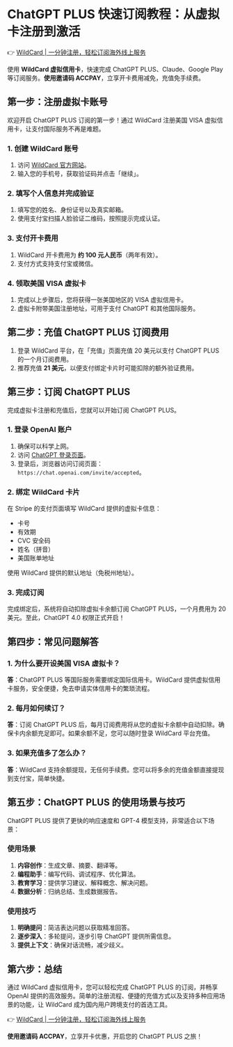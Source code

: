 # ChatGPT PLUS 快速订阅教程：从虚拟卡注册到激活

👉 [WildCard | 一分钟注册，轻松订阅海外线上服务](https://bbtdd.com/WildCard)

使用 **WildCard 虚拟信用卡**，快速完成 ChatGPT PLUS、Claude、Google Play 等订阅服务。**使用邀请码 ACCPAY**，立享开卡费用减免，充值免手续费。

## 第一步：注册虚拟卡账号

欢迎开启 ChatGPT PLUS 订阅的第一步！通过 WildCard 注册美国 VISA 虚拟信用卡，让支付国际服务不再是难题。

### 1. 创建 WildCard 账号

1. 访问 [WildCard 官方网站](https://bbtdd.com/WildCard)。
2. 输入您的手机号，获取验证码并点击「继续」。

### 2. 填写个人信息并完成验证

1. 填写您的姓名、身份证号以及真实邮箱。
2. 使用支付宝扫描人脸验证二维码，按照提示完成认证。

### 3. 支付开卡费用

1. WildCard 开卡费用为 **约 100 元人民币**（两年有效）。
2. 支付方式支持支付宝或微信。

### 4. 领取美国 VISA 虚拟卡

1. 完成以上步骤后，您将获得一张美国地区的 VISA 虚拟信用卡。
2. 虚拟卡附带美国注册地址，可用于支付 ChatGPT 和其他国际服务。

## 第二步：充值 ChatGPT PLUS 订阅费用

1. 登录 WildCard 平台，在「充值」页面充值 20 美元以支付 ChatGPT PLUS 的一个月订阅费用。
2. 推荐充值 **21 美元**，以便支付绑定卡片时可能扣除的额外验证费用。

## 第三步：订阅 ChatGPT PLUS

完成虚拟卡注册和充值后，您就可以开始订阅 ChatGPT PLUS。

### 1. 登录 OpenAI 账户

1. 确保可以科学上网。
2. 访问 [ChatGPT 登录页面](https://chat.openai.com/)。
3. 登录后，浏览器访问订阅页面：`https://chat.openai.com/invite/accepted`。

### 2. 绑定 WildCard 卡片

在 Stripe 的支付页面填写 WildCard 提供的虚拟卡信息：

- 卡号
- 有效期
- CVC 安全码
- 姓名（拼音）
- 美国账单地址

使用 WildCard 提供的默认地址（免税州地址）。

### 3. 完成订阅

完成绑定后，系统将自动扣除虚拟卡余额订阅 ChatGPT PLUS，一个月费用为 20 美元。至此，ChatGPT 4.0 权限正式开启！

## 第四步：常见问题解答

### 1. 为什么要开设美国 VISA 虚拟卡？

**答**：ChatGPT PLUS 等国际服务需要绑定国际信用卡。WildCard 提供虚拟信用卡服务，安全便捷，免去申请实体信用卡的繁琐流程。

### 2. 每月如何续订？

**答**：订阅 ChatGPT PLUS 后，每月订阅费用将从您的虚拟卡余额中自动扣除。确保卡内余额充足即可。如果余额不足，您可以随时登录 WildCard 平台充值。

### 3. 如果充值多了怎么办？

**答**：WildCard 支持余额提现，无任何手续费。您可以将多余的充值金额直接提现到支付宝，简单快捷。

## 第五步：ChatGPT PLUS 的使用场景与技巧

ChatGPT PLUS 提供了更快的响应速度和 GPT-4 模型支持，非常适合以下场景：

### 使用场景

1. **内容创作**：生成文章、摘要、翻译等。
2. **编程助手**：编写代码、调试程序、优化算法。
3. **教育学习**：提供学习建议、解释概念、解决问题。
4. **数据分析**：归纳总结、生成数据报告。

### 使用技巧

1. **明确提问**：简洁表达问题以获取精准回答。
2. **逐步深入**：多轮提问，逐步引导 ChatGPT 提供所需信息。
3. **提供上下文**：确保对话流畅，减少歧义。



## 第六步：总结

通过 WildCard 虚拟信用卡，您可以轻松完成 ChatGPT PLUS 的订阅，并畅享 OpenAI 提供的高效服务。简单的注册流程、便捷的充值方式以及支持多种应用场景的功能，让 WildCard 成为国内用户跨境支付的首选工具。

👉 [WildCard | 一分钟注册，轻松订阅海外线上服务](https://bbtdd.com/WildCard)

**使用邀请码 ACCPAY**，立享开卡优惠，开启您的 ChatGPT PLUS 之旅！